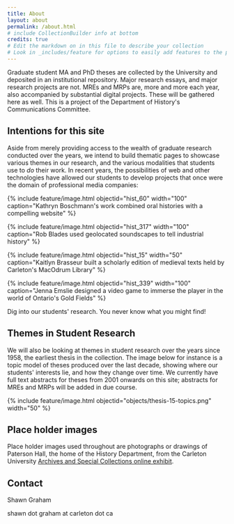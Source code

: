 ```yaml
---
title: About
layout: about
permalink: /about.html
# include CollectionBuilder info at bottom
credits: true
# Edit the markdown on in this file to describe your collection
# Look in _includes/feature for options to easily add features to the page
---
```


Graduate student MA and PhD theses are collected by the University and deposited in an institutional repository. Major research essays, and major research projects are not. MREs and MRPs are, more and more each year, also accompanied by substantial digital projects. These will be gathered here as well. This is a project of the Department of History's Communications Committee.

## Intentions for this site

Aside from merely providing access to the wealth of graduate research conducted over the years, we intend to build thematic pages to showcase various themes in our research, and the various modalities that students use to _do_ their work. In recent years, the possibilities of web and other technologies have allowed our students to develop projects that once were the domain of professional media companies:

{% include feature/image.html objectid="hist_60" width="100" caption="Kathryn Boschmann's work combined oral histories with a compelling website" %}

{% include feature/image.html objectid="hist_317" width="100" caption="Rob Blades used geolocated soundscapes to tell industrial history" %}

{% include feature/image.html objectid="hist_15" width="50" caption="Kaitlyn Brasseur built a scholarly edition of medieval texts held by Carleton's MacOdrum Library" %}

{% include feature/image.html objectid="hist_339" width="100" caption="Jenna Emslie designed a video game to immerse the player in the world of Ontario's Gold Fields" %}

Dig into our students' research. You never know what you might find!

## Themes in Student Research

We will also be looking at themes in student research over the years since 1958, the earliest thesis in the collection. The image below for instance is a topic model of theses produced over the last decade, showing where our students' interests lie, and how they change over time. We currently have full text abstracts for theses from 2001 onwards on this site; abstracts for MREs and MRPs will be added in due course. 

{% include feature/image.html objectid="objects/thesis-15-topics.png" width="50" %}

## Place holder images

Place holder images used throughout are photographs or drawings of Paterson Hall, the home of the History Department, from the Carleton University [Archives and Special Collections online exhibit](https://web.archive.org/web/20210521052634/https://asc.library.carleton.ca/exhibits/whats_in_a_name/paterson).

## Contact

Shawn Graham

shawn dot graham at carleton dot ca



